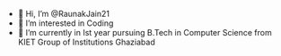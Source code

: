 - 👋 Hi, I’m @RaunakJain21
- 👀 I’m interested in Coding
- 🌱 I’m currently in Ist year pursuing B.Tech in Computer Science from KIET Group of Institutions Ghaziabad

<!---
RaunakJain21/RaunakJain21 is a ✨ special ✨ repository because its `README.md` (this file) appears on your GitHub profile.
You can click the Preview link to take a look at your changes.
--->

